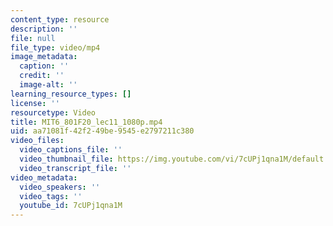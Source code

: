 ```yaml
---
content_type: resource
description: ''
file: null
file_type: video/mp4
image_metadata:
  caption: ''
  credit: ''
  image-alt: ''
learning_resource_types: []
license: ''
resourcetype: Video
title: MIT6_801F20_lec11_1080p.mp4
uid: aa71081f-42f2-49be-9545-e2797211c380
video_files:
  video_captions_file: ''
  video_thumbnail_file: https://img.youtube.com/vi/7cUPj1qna1M/default.jpg
  video_transcript_file: ''
video_metadata:
  video_speakers: ''
  video_tags: ''
  youtube_id: 7cUPj1qna1M
---
```


